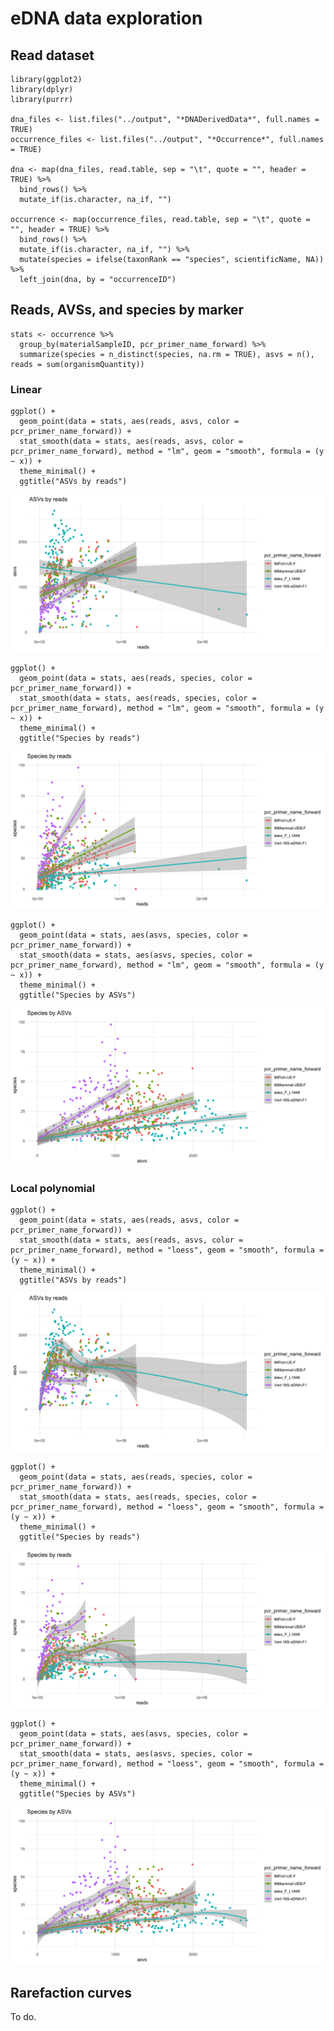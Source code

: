 # eDNA data exploration

## Read dataset

    library(ggplot2)
    library(dplyr)
    library(purrr)

    dna_files <- list.files("../output", "*DNADerivedData*", full.names = TRUE)
    occurrence_files <- list.files("../output", "*Occurrence*", full.names = TRUE)

    dna <- map(dna_files, read.table, sep = "\t", quote = "", header = TRUE) %>%
      bind_rows() %>%
      mutate_if(is.character, na_if, "")

    occurrence <- map(occurrence_files, read.table, sep = "\t", quote = "", header = TRUE) %>%
      bind_rows() %>%
      mutate_if(is.character, na_if, "") %>%
      mutate(species = ifelse(taxonRank == "species", scientificName, NA)) %>%
      left_join(dna, by = "occurrenceID")

## Reads, AVSs, and species by marker

    stats <- occurrence %>%
      group_by(materialSampleID, pcr_primer_name_forward) %>%
      summarize(species = n_distinct(species, na.rm = TRUE), asvs = n(), reads = sum(organismQuantity))

### Linear

    ggplot() +
      geom_point(data = stats, aes(reads, asvs, color = pcr_primer_name_forward)) +
      stat_smooth(data = stats, aes(reads, asvs, color = pcr_primer_name_forward), method = "lm", geom = "smooth", formula = (y ~ x)) +
      theme_minimal() +
      ggtitle("ASVs by reads")

![](regressions_files/figure-markdown_strict/unnamed-chunk-3-1.png)

    ggplot() +
      geom_point(data = stats, aes(reads, species, color = pcr_primer_name_forward)) +
      stat_smooth(data = stats, aes(reads, species, color = pcr_primer_name_forward), method = "lm", geom = "smooth", formula = (y ~ x)) +
      theme_minimal() +
      ggtitle("Species by reads")

![](regressions_files/figure-markdown_strict/unnamed-chunk-3-2.png)

    ggplot() +
      geom_point(data = stats, aes(asvs, species, color = pcr_primer_name_forward)) +
      stat_smooth(data = stats, aes(asvs, species, color = pcr_primer_name_forward), method = "lm", geom = "smooth", formula = (y ~ x)) +
      theme_minimal() +
      ggtitle("Species by ASVs")

![](regressions_files/figure-markdown_strict/unnamed-chunk-3-3.png)

### Local polynomial

    ggplot() +
      geom_point(data = stats, aes(reads, asvs, color = pcr_primer_name_forward)) +
      stat_smooth(data = stats, aes(reads, asvs, color = pcr_primer_name_forward), method = "loess", geom = "smooth", formula = (y ~ x)) +
      theme_minimal() +
      ggtitle("ASVs by reads")

![](regressions_files/figure-markdown_strict/unnamed-chunk-4-1.png)

    ggplot() +
      geom_point(data = stats, aes(reads, species, color = pcr_primer_name_forward)) +
      stat_smooth(data = stats, aes(reads, species, color = pcr_primer_name_forward), method = "loess", geom = "smooth", formula = (y ~ x)) +
      theme_minimal() +
      ggtitle("Species by reads")

![](regressions_files/figure-markdown_strict/unnamed-chunk-4-2.png)

    ggplot() +
      geom_point(data = stats, aes(asvs, species, color = pcr_primer_name_forward)) +
      stat_smooth(data = stats, aes(asvs, species, color = pcr_primer_name_forward), method = "loess", geom = "smooth", formula = (y ~ x)) +
      theme_minimal() +
      ggtitle("Species by ASVs")

![](regressions_files/figure-markdown_strict/unnamed-chunk-4-3.png)

## Rarefaction curves

To do.
